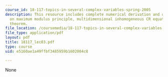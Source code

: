 ```yaml
---
course_id: 18-117-topics-in-several-complex-variables-spring-2005
description: This resource includes complete numerical derivation and description
  on maximum modulus principle, multidimensional inhomogeneous CR equation, and Hartog?s
  theorem.
file_location: /coursemedia/18-117-topics-in-several-complex-variables-spring-2005/e5160ae1a49ffbf3485959b1602004c8_18117_lec03.pdf
file_type: application/pdf
layout: pdf
title: 18117_lec03.pdf
type: course
uid: e5160ae1a49ffbf3485959b1602004c8

---
```

None